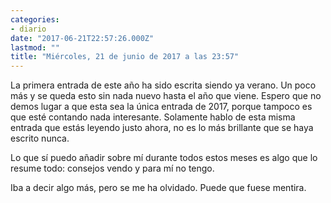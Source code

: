 ```yaml
---
categories:
- diario
date: "2017-06-21T22:57:26.000Z"
lastmod: ""
title: "Miércoles, 21 de junio de 2017 a las 23:57"
---
```


La primera entrada de este año ha sido escrita siendo ya verano. Un poco más y se queda esto sin nada nuevo hasta el año que viene. Espero que no demos lugar a que esta sea la única entrada de 2017, porque tampoco es que esté contando nada interesante. Solamente hablo de esta misma entrada que estás leyendo justo ahora, no es lo más brillante que se haya escrito nunca.


Lo que sí puedo añadir sobre mí durante todos estos meses es algo que lo resume todo: consejos vendo y para mí no tengo.

Iba a decir algo más, pero se me ha olvidado. Puede que fuese mentira.